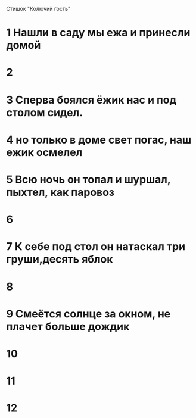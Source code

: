 Стишок "Колючий гость"
# 1 Нашли в саду мы ежа и принесли домой
# 2
# 3 Сперва боялся ёжик нас и под столом сидел.
# 4 но только в доме свет погас, наш ежик осмелел
# 5 Всю ночь он топал и шуршал, пыхтел, как паровоз
# 6
# 7 К себе под стол он натаскал три груши,десять яблок
# 8
# 9 Смеётся солнце за окном, не плачет больше дождик
# 10
# 11
# 12
